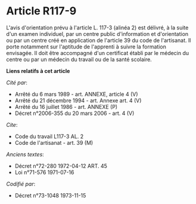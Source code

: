 # Article R117-9

L'avis d'orientation prévu à l'article L. 117-3 (alinéa 2) est délivré, à la suite d'un examen individuel, par un centre
public d'information et d'orientation ou par un centre créé en application de l'article 39 du code de l'artisanat. Il porte
notamment sur l'aptitude de l'apprenti à suivre la formation envisagée. Il doit être accompagné d'un certificat établi par le
médecin du centre ou par un médecin du travail ou de la santé scolaire.

**Liens relatifs à cet article**

_Cité par_:

  - Arrêté du 6 mars 1989 - art. ANNEXE, article 4 (V)
  - Arrêté du 21 décembre 1994 - art. Annexe art. 4 (V)
  - Arrêté du 16 juillet 1986 - art. ANNEXE (P)
  - Décret n°2006-355 du 20 mars 2006 - art. 4 (V)

_Cite_:

  - Code du travail L117-3 AL. 2
  - Code de l'artisanat - art. 39 (M)

_Anciens textes_:

  - Décret n°72-280 1972-04-12 ART. 45
  - Loi n°71-576 1971-07-16

_Codifié par_:

  - Décret n°73-1048 1973-11-15

